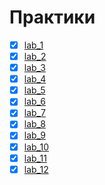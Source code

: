 # Практики

- [x] [lab_1](lab_1)
- [x] [lab_2](lab_2)
- [x] [lab_3](lab_3)
- [x] [lab_4](lab_4)
- [x] [lab_5](lab_5)
- [x] [lab_6](lab_6)
- [x] [lab_7](lab_7)
- [x] [lab_8](lab_8)
- [x] [lab_9](lab_9)
- [x] [lab_10](lab_10) 
- [x] [lab_11](lab_11)
- [x] [lab_12](Lab_12)